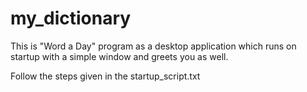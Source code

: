 # my_dictionary
This is "Word a Day" program as a desktop application which runs on startup with a simple window and greets you as well.

Follow the steps given in the startup_script.txt
